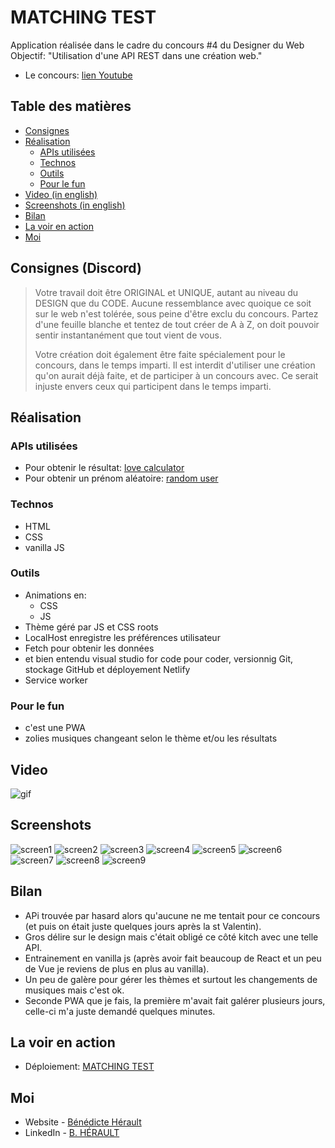 # MATCHING TEST

Application réalisée dans le cadre du concours #4 du Designer du Web
Objectif: "Utilisation d'une API REST dans une création web."

- Le concours: [lien Youtube](https://youtu.be/9tSYNQJn6c8)


## Table des matières

- [Consignes](#consignes)
- [Réalisation](#réalisation)
  - [APIs utilisées](#apis-utilisées)
  - [Technos](#technos)
  - [Outils](#outils)
  - [Pour le fun](#pour-le-fun)
 - [Video (in english)](#video)
 - [Screenshots (in english)](#screenshots)
- [Bilan](#bilan)
- [La voir en action](#la-voir-en-action)
- [Moi](#moi)

## Consignes (Discord)

> Votre travail doit être ORIGINAL et UNIQUE, autant au niveau du DESIGN que du CODE.
Aucune ressemblance avec quoique ce soit sur le web n'est tolérée, sous peine d'être exclu du concours.
Partez d'une feuille blanche et tentez de tout créer de A à Z, on doit pouvoir sentir instantanément que tout vient de vous.
>
> Votre création doit également être faite spécialement pour le concours, dans le temps imparti.
Il est interdit d'utiliser une création qu'on aurait déjà faite, et de participer à un concours avec.
Ce serait injuste envers ceux qui participent dans le temps imparti.

## Réalisation

### APIs utilisées
- Pour obtenir le résultat: [love calculator](https://rapidapi.com/ajith/api/love-calculator/)
- Pour obtenir un prénom aléatoire: [random user](https://randomuser.me/)


### Technos

- HTML
- CSS
- vanilla JS

### Outils

- Animations en:
     - CSS
     - JS
- Thème géré par JS et CSS roots
- LocalHost enregistre les préférences utilisateur
- Fetch pour obtenir les données
- et bien entendu visual studio for code pour coder, versionnig Git, stockage GitHub et déployement Netlify
- Service worker


### Pour le fun

- c'est une PWA
- zolies musiques changeant selon le thème et/ou les résultats

## Video
![gif](./assets/design/MATCHING%20TEST%20small.gif)


## Screenshots
![screen1](./assets/design/1.png)
![screen2](./assets/design/2.png)
![screen3](./assets/design/3.png)
![screen4](./assets/design/4.png)
![screen5](./assets/design/5.png)
![screen6](./assets/design/6.png)
![screen7](./assets/design/7.png)
![screen8](./assets/design/8.png)
![screen9](./assets/design/9.png)

## Bilan

- APi trouvée par hasard alors qu'aucune ne me tentait pour ce concours (et puis on était juste quelques jours après la st Valentin).
- Gros délire sur le design mais c'était obligé ce côté kitch avec une telle API.
- Entrainement en vanilla js (après avoir fait beaucoup de React et un peu de Vue je reviens de plus en plus au vanilla).
- Un peu de galère pour gérer les thèmes et surtout les changements de musiques mais c'est ok.
- Seconde PWA que je fais, la première m'avait fait galérer plusieurs jours, celle-ci m'a juste demandé quelques minutes.

## La voir en action

- Déploiement: [MATCHING TEST](https://matching-test.netlify.app/)

## Moi

- Website - [Bénédicte Hérault](https://lazez-bzh.netlify.app/)
- LinkedIn - [B. HÉRAULT](https://www.linkedin.com/in/benedicte-herault/)

